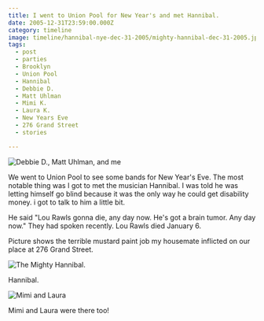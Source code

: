 ```yaml
---
title: I went to Union Pool for New Year's and met Hannibal.
date: 2005-12-31T23:59:00.000Z
category: timeline
image: timeline/hannibal-nye-dec-31-2005/mighty-hannibal-dec-31-2005.jpg
tags:
  - post 
  - parties
  - Brooklyn
  - Union Pool
  - Hannibal
  - Debbie D.
  - Matt Uhlman
  - Mimi K.
  - Laura K.
  - New Years Eve
  - 276 Grand Street
  - stories

---
```


![Debbie D., Matt Uhlman, and me](/static/img/timeline/hannibal-nye-dec-31-2005/debbied-and-david-dec-31-2005.jpg "Debbie D., Matt Uhlman, and me")

We went to Union Pool to see some bands for New Year's Eve. The most notable thing was I got to met the musician Hannibal. I was told he was letting himself go blind because it was the only way he could get disability money. i got to talk to him a little bit.

He said "Lou Rawls gonna die, any day now. He's got a brain tumor. Any day now." They had spoken recently. Lou Rawls died January 6.

Picture shows the terrible mustard paint job my housemate inflicted on our place at 276 Grand Street.

![The Mighty Hannibal.](/static/img/timeline/hannibal-nye-dec-31-2005/mighty-hannibal-dec-31-2005.jpg "The Mighty Hannibal")

Hannibal.

![Mimi and Laura](/static/img/timeline/hannibal-nye-dec-31-2005/mimi-laura-dec-31-2005.jpg "Mimi and Laura")

Mimi and Laura were there too!
